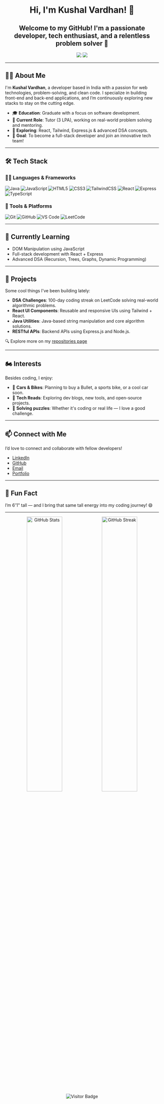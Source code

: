 <h1 align="center">Hi, I'm Kushal Vardhan! 👋</h1>
<h2 align="center">Welcome to my GitHub! I'm a passionate developer, tech enthusiast, and a relentless problem solver 🚀</h2>

<p align="center">
  <a href="https://github.com/Kushalvardhan18"><img src="https://img.shields.io/github/followers/Kushalvardhan18?label=Follow%20me&style=social"></a>
  <a href="mailto:kushalvardhan1804@hotmail.com"><img src="https://img.shields.io/badge/-Contact%20me-007ACC?style=flat-square&logo=Gmail&logoColor=white"></a>
</p>

---

## 🙋‍♂️ About Me 

I'm **Kushal Vardhan**, a developer based in India with a passion for web technologies, problem-solving, and clean code. I specialize in building front-end and back-end applications, and I’m continuously exploring new stacks to stay on the cutting edge.

- 🎓 **Education**: Graduate with a focus on software development.
- 💼 **Current Role**: Tutor (3 LPA), working on real-world problem solving and mentoring.
- 🧠 **Exploring**: React, Tailwind, Express.js & advanced DSA concepts.
- 🎯 **Goal**: To become a full-stack developer and join an innovative tech team!

---

## 🛠️ Tech Stack 

### 👨‍💻 Languages & Frameworks
![Java](https://img.shields.io/badge/Java-ED8B00?style=for-the-badge&logo=java&logoColor=white)
![JavaScript](https://img.shields.io/badge/JavaScript-F7DF1E?style=for-the-badge&logo=javascript&logoColor=black)
![HTML5](https://img.shields.io/badge/HTML5-E34F26?style=for-the-badge&logo=html5&logoColor=white)
![CSS3](https://img.shields.io/badge/CSS3-1572B6?style=for-the-badge&logo=css3&logoColor=white)
![TailwindCSS](https://img.shields.io/badge/TailwindCSS-38B2AC?style=for-the-badge&logo=tailwind-css&logoColor=white)
![React](https://img.shields.io/badge/React-61DAFB?style=for-the-badge&logo=react&logoColor=black)
![Express](https://img.shields.io/badge/Express.js-404D59?style=for-the-badge)
![TypeScript](https://img.shields.io/badge/TypeScript-3178C6?style=for-the-badge&logo=typescript&logoColor=white)


### 🧰 Tools & Platforms
![Git](https://img.shields.io/badge/Git-F05032?style=for-the-badge&logo=git&logoColor=white)
![GitHub](https://img.shields.io/badge/GitHub-181717?style=for-the-badge&logo=github&logoColor=white)
![VS Code](https://img.shields.io/badge/VSCode-007ACC?style=for-the-badge&logo=visual-studio-code&logoColor=white)
![LeetCode](https://img.shields.io/badge/LeetCode-FFA116?style=for-the-badge&logo=leetcode&logoColor=black)

---

## 🌱 Currently Learning

- DOM Manipulation using JavaScript
- Full-stack development with React + Express
- Advanced DSA (Recursion, Trees, Graphs, Dynamic Programming)

---

## 🚀 Projects

Some cool things I've been building lately:

- **DSA Challenges**: 100-day coding streak on LeetCode solving real-world algorithmic problems.
- **React UI Components**: Reusable and responsive UIs using Tailwind + React.
- **Java Utilities**: Java-based string manipulation and core algorithm solutions.
- **RESTful APIs**: Backend APIs using Express.js and Node.js.

🔍 Explore more on my [repositories page](https://github.com/Kushalvardhan18?tab=repositories)

---

## 🏍️ Interests 

Besides coding, I enjoy:

- 🚗 **Cars & Bikes**: Planning to buy a Bullet, a sports bike, or a cool car soon.
- 📘 **Tech Reads**: Exploring dev blogs, new tools, and open-source projects.
- 🧩 **Solving puzzles**: Whether it's coding or real life — I love a good challenge.

---

## 📫 Connect with Me 

I’d love to connect and collaborate with fellow developers!

- [LinkedIn](https://www.linkedin.com/in/kushalvardhan1804/)
- [GitHub](https://github.com/Kushalvardhan18)
- [Email](mailto:kushalvardhan1804@hotmail.com)
- [Portfolio](https://javascript-portfolio-website-git-main-kushalvardhan18s-projects.vercel.app/index.html)

---

## 🧠 Fun Fact

I’m 6'1" tall — and I bring that same tall energy into my coding journey! 😄

---

<p align="center">
  <img src="https://github-readme-stats.vercel.app/api?username=Kushalvardhan18&show_icons=true&theme=tokyonight" alt="GitHub Stats" width="48%">
  <img src="https://github-readme-streak-stats.herokuapp.com/?user=Kushalvardhan18&theme=tokyonight" alt="GitHub Streak" width="48%">
</p>

<p align="center">
  <img src="https://visitor-badge.laobi.icu/badge?page_id=Kushalvardhan18.Kushalvardhan18" alt="Visitor Badge"/>
</p>
